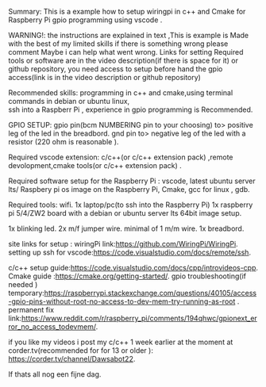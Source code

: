 

Summary: This is a example how to setup wiringpi in c++ and Cmake
for Raspberry Pi gpio programming using vscode .


WARNING!: the instructions are explained in text ,This is example is Made with the best of my
limited skills if there is something wrong please comment Maybe i can help what went wrong.
 Links for setting Required tools or software are in the video description(if there is space for it) or github repository, you need access to setup before hand the gpio access(link is in the video description  or github repository)

Recommended skills:
 programming in c++ and cmake,using terminal commands in debian or ubuntu linux,  
 ssh into a Raspberr Pi , experience in gpio programming is Recommended.

GPIO SETUP:
gpio pin(bcm NUMBERING pin to your choosing) to> positive leg  of the 
led in the
breadbord.
gnd pin to> negative  leg of the led with a resistor (220 ohm is reasonable
).

Required vscode extension:
c/c++(or c/c++ extension pack) ,remote devolopment,cmake tools(or c/c++ extension pack) .


 Required software setup for the Raspberry Pi :
 vscode, latest ubuntu server lts/ Raspbery pi os image on the Raspberry Pi,
 Cmake, gcc for linux , gdb.

 Required tools:
 wifi.
1x laptop/pc(to ssh into the Raspberry Pi)
1x raspberry pi 5/4/ZW2 board with a debian or ubuntu server lts  64bit image setup.

1x blinking led.
2x m/f jumper wire.
minimal of 1 m/m wire.
1x breadbord.

site links for setup :
wiringPi link:https://github.com/WiringPi/WiringPi.
setting up ssh for vscode:https://code.visualstudio.com/docs/remote/ssh.

c/c++ setup guide:https://code.visualstudio.com/docs/cpp/introvideos-cpp.
Cmake guide :https://cmake.org/getting-started/.
gpio troubleshooting(if needed ) temporary:https://raspberrypi.stackexchange.com/questions/40105/access-gpio-pins-without-root-no-access-to-dev-mem-try-running-as-root .
permanent fix link:https://www.reddit.com/r/raspberry_pi/comments/194qhwc/gpionext_error_no_access_todevmem/.

if you like my videos i post my c/c++ 1 week earlier at the moment at corder.tv(recommended for for 13 or older ): https://corder.tv/channel/Dawsabot22.



If thats all nog een fijne dag.
